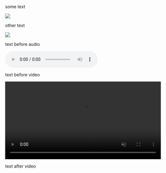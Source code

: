 some text

<a href="../images/sample/21_1.jpg" target="_blank"><img src="../images/thumbnails/sample/21_1.jpg"></a>

other text

<a href="../images/sample/45_2.jpg" target="_blank"><img src="../images/thumbnails/sample/45_2.jpg"></a>

text before audio

<p><audio controls><source src="../images/sample/1_1.jpg" type="audio/x-m4a"></audio></p>

text before video

<p><video controls loop autoplay muted style="width:100%;max-width:800px"><source src="../images/sample/4_3.mov" type="video/mp4"></video></p>

text after video
